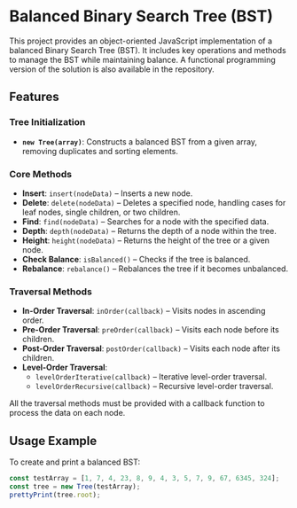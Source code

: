 # Balanced Binary Search Tree (BST)

This project provides an object-oriented JavaScript implementation of a balanced Binary Search Tree (BST). It includes key operations and methods to manage the BST while maintaining balance. A functional programming version of the solution is also available in the repository.

## Features

### Tree Initialization
- **`new Tree(array)`**: Constructs a balanced BST from a given array, removing duplicates and sorting elements.

### Core Methods
- **Insert**: `insert(nodeData)` – Inserts a new node.
- **Delete**: `delete(nodeData)` – Deletes a specified node, handling cases for leaf nodes, single children, or two children.
- **Find**: `find(nodeData)` – Searches for a node with the specified data.
- **Depth**: `depth(nodeData)` – Returns the depth of a node within the tree.
- **Height**: `height(nodeData)` – Returns the height of the tree or a given node.
- **Check Balance**: `isBalanced()` – Checks if the tree is balanced.
- **Rebalance**: `rebalance()` – Rebalances the tree if it becomes unbalanced.

### Traversal Methods
- **In-Order Traversal**: `inOrder(callback)` – Visits nodes in ascending order.
- **Pre-Order Traversal**: `preOrder(callback)` – Visits each node before its children.
- **Post-Order Traversal**: `postOrder(callback)` – Visits each node after its children.
- **Level-Order Traversal**: 
  - `levelOrderIterative(callback)` – Iterative level-order traversal.
  - `levelOrderRecursive(callback)` – Recursive level-order traversal.

All the traversal methods must be provided with a callback function to process the data on each node.

## Usage Example
To create and print a balanced BST:

```javascript
const testArray = [1, 7, 4, 23, 8, 9, 4, 3, 5, 7, 9, 67, 6345, 324];
const tree = new Tree(testArray);
prettyPrint(tree.root);
```